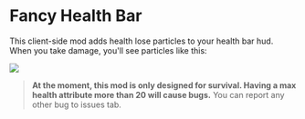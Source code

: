 # Fancy Health Bar

This client-side mod adds health lose particles to your health bar hud. When you take damage, you'll see particles like this:

![](./img/showcase.gif)

> **At the moment, this mod is only designed for survival. Having a max health attribute more than 20 will cause bugs.**
> You can report any other bug to issues tab.